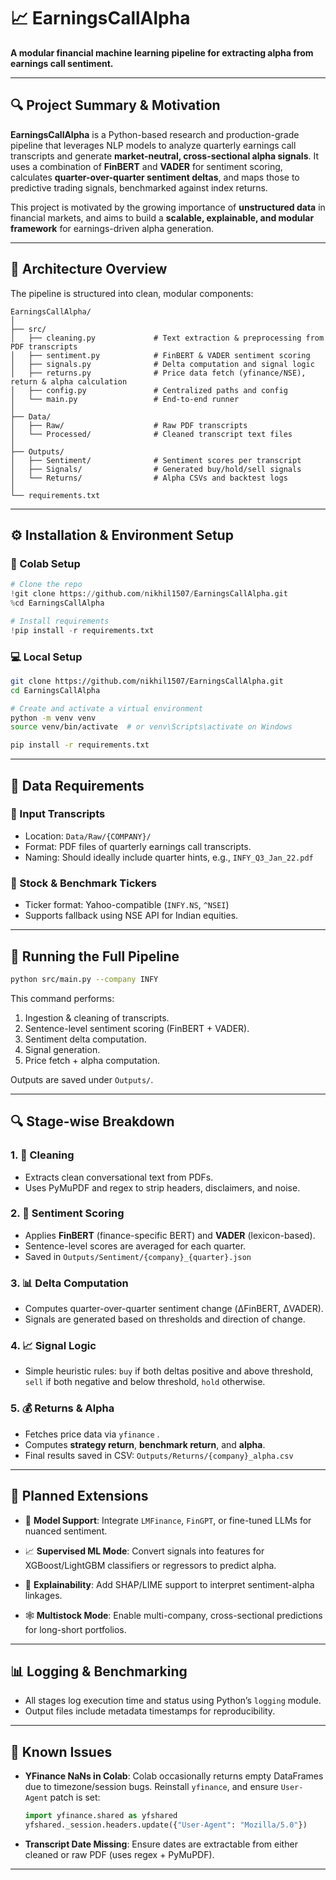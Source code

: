 
# 📈 EarningsCallAlpha

**A modular financial machine learning pipeline for extracting alpha from earnings call sentiment.**

---

## 🔍 Project Summary & Motivation

**EarningsCallAlpha** is a Python-based research and production-grade pipeline that leverages NLP models to analyze quarterly earnings call transcripts and generate **market-neutral, cross-sectional alpha signals**. It uses a combination of **FinBERT** and **VADER** for sentiment scoring, calculates **quarter-over-quarter sentiment deltas**, and maps those to predictive trading signals, benchmarked against index returns.

This project is motivated by the growing importance of **unstructured data** in financial markets, and aims to build a **scalable, explainable, and modular framework** for earnings-driven alpha generation.

---

## 🧠 Architecture Overview

The pipeline is structured into clean, modular components:

```
EarningsCallAlpha/
│
├── src/
│   ├── cleaning.py             # Text extraction & preprocessing from PDF transcripts
│   ├── sentiment.py            # FinBERT & VADER sentiment scoring
│   ├── signals.py              # Delta computation and signal logic
│   ├── returns.py              # Price data fetch (yfinance/NSE), return & alpha calculation
│   ├── config.py               # Centralized paths and config
│   └── main.py                 # End-to-end runner
│
├── Data/
│   ├── Raw/                    # Raw PDF transcripts
│   └── Processed/              # Cleaned transcript text files
│
├── Outputs/
│   ├── Sentiment/              # Sentiment scores per transcript
│   ├── Signals/                # Generated buy/hold/sell signals
│   └── Returns/                # Alpha CSVs and backtest logs
│
└── requirements.txt
```

---

## ⚙️ Installation & Environment Setup

### 🔁 Colab Setup

```python
# Clone the repo
!git clone https://github.com/nikhil1507/EarningsCallAlpha.git
%cd EarningsCallAlpha

# Install requirements
!pip install -r requirements.txt
```

### 💻 Local Setup

```bash
git clone https://github.com/nikhil1507/EarningsCallAlpha.git
cd EarningsCallAlpha

# Create and activate a virtual environment
python -m venv venv
source venv/bin/activate  # or venv\Scripts\activate on Windows

pip install -r requirements.txt
```

---

## 📂 Data Requirements

### 📁 Input Transcripts

* Location: `Data/Raw/{COMPANY}/`
* Format: PDF files of quarterly earnings call transcripts.
* Naming: Should ideally include quarter hints, e.g., `INFY_Q3_Jan_22.pdf`

### 🏦 Stock & Benchmark Tickers

* Ticker format: Yahoo-compatible (`INFY.NS`, `^NSEI`)
* Supports fallback using NSE API for Indian equities.

---

## 🚀 Running the Full Pipeline

```bash
python src/main.py --company INFY
```

This command performs:

1. Ingestion & cleaning of transcripts.
2. Sentence-level sentiment scoring (FinBERT + VADER).
3. Sentiment delta computation.
4. Signal generation.
5. Price fetch + alpha computation.

Outputs are saved under `Outputs/`.

---

## 🔍 Stage-wise Breakdown

### 1. 🧼 Cleaning

* Extracts clean conversational text from PDFs.
* Uses PyMuPDF and regex to strip headers, disclaimers, and noise.

### 2. 🧠 Sentiment Scoring

* Applies **FinBERT** (finance-specific BERT) and **VADER** (lexicon-based).
* Sentence-level scores are averaged for each quarter.
* Saved in `Outputs/Sentiment/{company}_{quarter}.json`

### 3. 📊 Delta Computation

* Computes quarter-over-quarter sentiment change (ΔFinBERT, ΔVADER).
* Signals are generated based on thresholds and direction of change.

### 4. 📈 Signal Logic

* Simple heuristic rules:
  `buy` if both deltas positive and above threshold,
  `sell` if both negative and below threshold,
  `hold` otherwise.

### 5. 💰 Returns & Alpha

* Fetches price data via `yfinance` .
* Computes **strategy return**, **benchmark return**, and **alpha**.
* Final results saved in CSV: `Outputs/Returns/{company}_alpha.csv`

---

## 🧪 Planned Extensions

* 🔮 **Model Support**:
  Integrate `LMFinance`, `FinGPT`, or fine-tuned LLMs for nuanced sentiment.

* 📈 **Supervised ML Mode**:
  Convert signals into features for XGBoost/LightGBM classifiers or regressors to predict alpha.

* 🧠 **Explainability**:
  Add SHAP/LIME support to interpret sentiment-alpha linkages.

* 🕸 **Multistock Mode**:
  Enable multi-company, cross-sectional predictions for long-short portfolios.

---

## 📊 Logging & Benchmarking

* All stages log execution time and status using Python’s `logging` module.
* Output files include metadata timestamps for reproducibility.

---

## 🐛 Known Issues

* **YFinance NaNs in Colab**:
  Colab occasionally returns empty DataFrames due to timezone/session bugs. Reinstall `yfinance`, and ensure `User-Agent` patch is set:

  ```python
  import yfinance.shared as yfshared
  yfshared._session.headers.update({"User-Agent": "Mozilla/5.0"})
  ```

* **Transcript Date Missing**:
  Ensure dates are extractable from either cleaned or raw PDF (uses regex + PyMuPDF).

---



